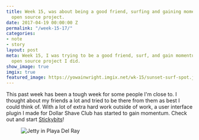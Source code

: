 ```yaml
---
title: Week 15, was about being a good friend, surfing and gaining momentum on another
  open source project.
date: 2017-04-19 00:00:00 Z
permalink: "/week-15-17/"
categories:
- note
- story
layout: post
meta: Week 15, I was trying to be a good friend, surf, and gain momentum on StickyBits—an
  open source project I did.
show_image: true
imgix: true
featured_image: https://yowainwright.imgix.net/wk-15/sunset-surf-spot.jpg
---
```


This past week has been a tough week for some people I'm close to. I thought about my friends a lot and tried to be there from them as best I could think of. With a lot of extra hard work outside of work, a user interface plugin I made for Dollar Shave Club has started to gain momentum. Check out and start [Stickybits](https://github.com/dollarshaveclub/stickybits)! 

<figure>
  <img src="//yowainwright.imgix.net/wk-15/playa-del-rey-point.jpg?w=800&h=800&crop=focalpoint&auto=format" alt="Jetty in Playa Del Ray" />
</figure>
